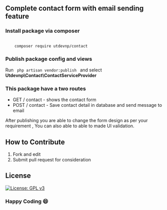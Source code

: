 ## Complete contact form with email sending feature

### Install package via composer
<code>
    composer require utdevnp/contact
</code>

### Publish package config and views
Run 
<code>
    php artisan vendor:publish
</code> and select <b> Utdevnp\Contact\ContactServiceProvider </b>

### This package have a two routes 
<ul>
    <li>GET / contact  - shows the contact form </li>
    <li>POST / contact  - Save contact detail in database and send message to email </li>
</ul>

<p>After publishing you are able to change the form design as per your requirement , You can also able to able to made UI validation. </p>

## How to Contribute
<ol>
  <li>Fork and edit</li>
  <li>Submit pull request for consideration</li>
</ol>

## License

[![License: GPL v3](https://img.shields.io/badge/License-GPLv3-blue.svg)](https://www.gnu.org/licenses/gpl-3.0)

### Happy Coding :smile: